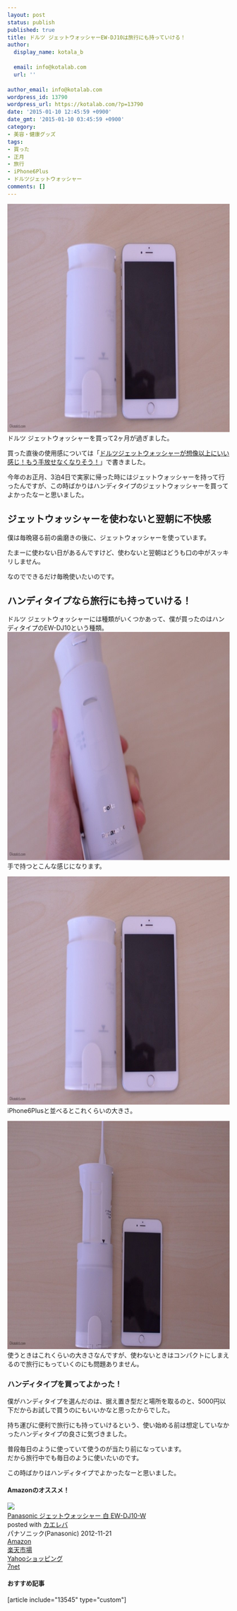 ```yaml
---
layout: post
status: publish
published: true
title: ドルツ ジェットウォッシャーEW-DJ10は旅行にも持っていける！
author:
  display_name: kotala_b

  email: info@kotalab.com
  url: ''

author_email: info@kotalab.com
wordpress_id: 13790
wordpress_url: https://kotalab.com/?p=13790
date: '2015-01-10 12:45:59 +0900'
date_gmt: '2015-01-10 03:45:59 +0900'
category:
- 美容・健康グッズ
tags:
- 買った
- 正月
- 旅行
- iPhone6Plus
- ドルツジェットウォッシャー
comments: []
---
```

<p><img src="/wp-content/uploads/2015/01/ew-dj10_20150110_01-780x516.jpg" alt="ew-dj10_20150110_01" width="780" height="516" class="aligncenter size-large wp-image-13794" /><br />
ドルツ ジェットウォッシャーを買って2ヶ月が過ぎました。</p>
<p>買った直後の使用感については「<a href="/doltz-jet-washer" title="ドルツジェットウォッシャーが想像以上にいい感じ！もう手放せなくなりそう！">ドルツジェットウォッシャーが想像以上にいい感じ！もう手放せなくなりそう！</a>」で書きました。</p>
<p>今年のお正月、3泊4日で実家に帰った時にはジェットウォッシャーを持って行ったんですが、この時ばかりはハンディタイプのジェットウォッシャーを買ってよかったなーと思いました。<br />
</p>
<!--more-->
<h2>ジェットウォッシャーを使わないと翌朝に不快感</h2>
<p>僕は毎晩寝る前の歯磨きの後に、ジェットウォッシャーを使っています。</p>
<p>たまーに使わない日があるんですけど、使わないと翌朝はどうも口の中がスッキリしません。</p>
<p>なのでできるだけ毎晩使いたいのです。</p>
<h2>ハンディタイプなら旅行にも持っていける！</h2>
<p>ドルツ ジェットウォッシャーには種類がいくつかあって、僕が買ったのはハンディタイプのEW-DJ10という種類。<br />
<img src="/wp-content/uploads/2015/01/ew-dj10_20150110_02-780x516.jpg" alt="ew-dj10_20150110_02" width="780" height="516" class="aligncenter size-large wp-image-13795" /><br />
手で持つとこんな感じになります。</p>
<p><img src="/wp-content/uploads/2015/01/ew-dj10_20150110_01-780x516.jpg" alt="ew-dj10_20150110_01" width="780" height="516" class="aligncenter size-large wp-image-13794" /><br />
iPhone6Plusと並べるとこれくらいの大きさ。</p>
<p><img src="/wp-content/uploads/2015/01/ew-dj10_20150110_03-780x516.jpg" alt="ew-dj10_20150110_03" width="780" height="516" class="aligncenter size-large wp-image-13796" /><br />
使うときはこれくらいの大きさなんですが、使わないときはコンパクトにしまえるので旅行にもっていくのにも問題ありません。</p>
<h3>ハンディタイプを買ってよかった！</h3>
<p>僕がハンディタイプを選んだのは、据え置き型だと場所を取るのと、5000円以下だからお試しで買うのにもいいかなと思ったからでした。</p>
<p>持ち運びに便利で旅行にも持っていけるという、使い始める前は想定していなかったハンディタイプの良さに気づきました。</p>
<p>普段毎日のように使っていて使うのが当たり前になっています。<br />
だから旅行中でも毎日のように使いたいのです。</p>
<p>この時ばかりはハンディタイプでよかったなーと思いました。</p>
<h4 class="aam">Amazonのオススメ！</h4>
<div class="kaerebalink-box">
<div class="kaerebalink-image"><a href="https://www.amazon.co.jp/exec/obidos/ASIN/B00A2MGTVK/same-22/ref=nosim/" rel="nofollow" target="_blank"><img src="https://images-fe.ssl-images-amazon.com/images/I/21X4wkdr%2BsL._SL160_.jpg" style="border: none;" /></a></div>
<div class="kaerebalink-info">
<div class="kaerebalink-name"><a href="https://www.amazon.co.jp/exec/obidos/ASIN/B00A2MGTVK/same-22/ref=nosim/" rel="nofollow" target="_blank">Panasonic ジェットウォッシャー 白 EW-DJ10-W</a>
<div class="kaerebalink-powered-date">posted with <a href="https://kaereba.com" rel="nofollow" target="_blank">カエレバ</a></div>
</div>
<div class="kaerebalink-detail"> パナソニック(Panasonic) 2012-11-21    </div>
<div class="kaerebalink-link1">
<div class="shoplinkamazon"><a href="https://www.amazon.co.jp/gp/search?keywords=%83W%83F%83b%83g%83E%83H%83b%83V%83%83%81%5B%20EW-DJ10&__mk_ja_JP=%83J%83%5E%83J%83i&tag=same-22" rel="nofollow" target="_blank" title="アマゾン" >Amazon</a></div>
<div class="shoplinkrakuten"><a href="http://c.af.moshimo.com/af/c/click?a_id=374939&p_id=54&pc_id=54&pl_id=616&s_v=b5Rz2P0601xu&url=http%3A%2F%2Fsearch.rakuten.co.jp%2Fsearch%2Fmall%2F%25E3%2582%25B8%25E3%2582%25A7%25E3%2583%2583%25E3%2583%2588%25E3%2582%25A6%25E3%2582%25A9%25E3%2583%2583%25E3%2582%25B7%25E3%2583%25A3%25E3%2583%25BC%2520EW-DJ10%2F-%2Ff.1-p.1-s.1-sf.0-st.A-v.2%3Fx%3D0" rel="nofollow" target="_blank" title="楽天市場" >楽天市場</a></div>
<div class="shoplinkyahoo"><a href="https://ck.jp.ap.valuecommerce.com/servlet/referral?sid=2967684&pid=881104827&vc_url=http%3A%2F%2Fshopping.search.yahoo.co.jp%2Fsearch%3FuIv%3Don%26ei%3DUTF-8%26tab_ex%3Dcommerce%26slider%3D0%26va%3D%25E3%2582%25B8%25E3%2582%25A7%25E3%2583%2583%25E3%2583%2588%25E3%2582%25A6%25E3%2582%25A9%25E3%2583%2583%25E3%2582%25B7%25E3%2583%25A3%25E3%2583%25BC%2520EW-DJ10" rel="nofollow"  target="_blank" title="Yahooショッピング" >Yahooショッピング<img src="http://ad.jp.ap.valuecommerce.com/servlet/gifbanner?sid=2967684&pid=881104827" height="1" width="1" border="0"></a></div>
<div class="shoplinkseven"><a href="https://ck.jp.ap.valuecommerce.com/servlet/referral?sid=2967684&pid=881104827&vc_url=http%3A%2F%2Fwww.7netshopping.jp%2Fall%2Fsearch_result%2F-%2Fbprice%2Foff%2Fsort%2F0%2Fkword_in%2F%25E3%2582%25B8%25E3%2582%25A7%25E3%2583%2583%25E3%2583%2588%25E3%2582%25A6%25E3%2582%25A9%25E3%2583%2583%25E3%2582%25B7%25E3%2583%25A3%25E3%2583%25BC%2520EW-DJ10%2FallGoods%2Fon%2Fsubmit.x%2F30%2Fdisp_result%2F1%2Fsubmit.y%2F9%2Fprvlg%2Foff%2Fnobuy%2Fon%2FsetProduct%2Foff%2Foop%2Fon%2Fctgy%2Fall%2FfromKeywordSearch%2Ftrue" rel="nofollow" target="_blank" title="セブンネットショッピング" >7net</a></div>
</div>
</div>
<div class="booklink-footer" style="clear: left"></div>
</div>
<h4 class="rel">おすすめ記事</h4>
<p>[article include="13545" type="custom"]</p>
